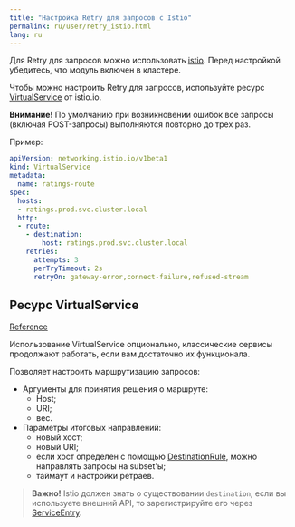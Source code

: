 ```yaml
---
title: "Настройка Retry для запросов с Istio"
permalink: ru/user/retry_istio.html
lang: ru
---
```


Для Retry для запросов можно использовать [istio](../reference/mc/istio/).
Перед настройкой убедитесь, что модуль включен в кластере.

<!-- перенесено из https://deckhouse.ru/products/kubernetes-platform/documentation/latest/modules/istio/examples.html#retry -->

Чтобы можно настроить Retry для запросов, используйте ресурс [VirtualService](#ресурс-virtualservice) от istio.io.

**Внимание!** По умолчанию при возникновении ошибок все запросы (включая POST-запросы) выполняются повторно до трех раз.

Пример:

```yaml
apiVersion: networking.istio.io/v1beta1
kind: VirtualService
metadata:
  name: ratings-route
spec:
  hosts:
  - ratings.prod.svc.cluster.local
  http:
  - route:
    - destination:
        host: ratings.prod.svc.cluster.local
    retries:
      attempts: 3
      perTryTimeout: 2s
      retryOn: gateway-error,connect-failure,refused-stream
```

## Ресурс VirtualService

<!-- перенесено из https://deckhouse.ru/products/kubernetes-platform/documentation/latest/modules/istio/istio-cr.html#virtualservice -->

[Reference](https://istio.io/v1.19/docs/reference/config/networking/virtual-service/)

Использование VirtualService опционально, классические сервисы продолжают работать, если вам достаточно их функционала.

Позволяет настроить маршрутизацию запросов:
* Аргументы для принятия решения о маршруте:
  * Host;
  * URI;
  * вес.
* Параметры итоговых направлений:
  * новый хост;
  * новый URI;
  * если хост определен с помощью [DestinationRule](#destinationrule), можно направлять запросы на subset'ы;
  * таймаут и настройки ретраев.

> **Важно!** Istio должен знать о существовании `destination`, если вы используете внешний API, то зарегистрируйте его через [ServiceEntry](#serviceentry).
